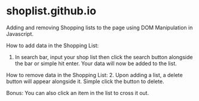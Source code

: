 # shoplist.github.io

Adding and removing Shopping lists to the page using DOM Manipulation in Javascript.

How to add data in the Shopping List:
1. In search bar, input your shop list then click the search button alongside the bar or simple hit enter. Your data will now be added to the list.

How to remove data in the Shopping List:
2. Upon adding a list, a delete button will appear alongside it. Simple click the button to delete.

Bonus:
You can also click an item in the list to cross it out. 
